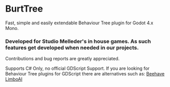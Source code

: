 # BurtTree
Fast, simple and easily extendable Behaviour Tree plugin for Godot 4.x Mono. 

### Developed for Studio Melleder's in house games. As such features get developed when needed in our projects.

Contributions and bug reports are greatly appreciated.

Supports C# Only, no official GDScript Support.
If you are looking for Behaviour Tree plugins for GDScript there are alternatives such as:
[Beehave](https://github.com/bitbrain/beehave)
[LimboAI](https://github.com/limbonaut/limboai)

